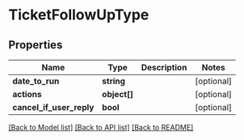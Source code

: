 # TicketFollowUpType

## Properties
Name | Type | Description | Notes
------------ | ------------- | ------------- | -------------
**date_to_run** | **string** |  | [optional] 
**actions** | **object[]** |  | [optional] 
**cancel_if_user_reply** | **bool** |  | [optional] 

[[Back to Model list]](../README.md#documentation-for-models) [[Back to API list]](../README.md#documentation-for-api-endpoints) [[Back to README]](../README.md)



